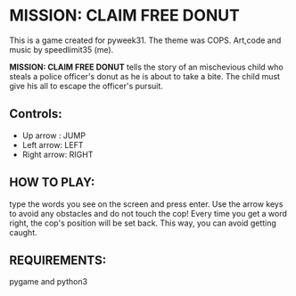 # MISSION: CLAIM FREE DONUT
This is a game created for pyweek31. The theme was COPS. Art,code and music by speedlimit35 (me).

**MISSION: CLAIM FREE DONUT** tells the story of an mischevious child who steals a police officer's donut as he is about to take a bite. The child must give his all to escape the officer's pursuit.

## Controls:
- Up arrow : JUMP
- Left arrow: LEFT
- Right arrow: RIGHT

## HOW TO PLAY:
type the words you see on the screen and press enter. Use the arrow keys to avoid any obstacles and do not touch the cop!
Every time you get a word right, the cop's position will be set back. This way, you can avoid getting caught.

## REQUIREMENTS:

pygame and python3